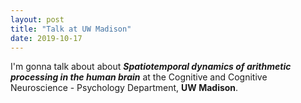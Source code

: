 ```yaml
---
layout: post
title: "Talk at UW Madison"
date: 2019-10-17
---
```


I'm gonna talk about about <b><i>Spatiotemporal dynamics of arithmetic processing in the human brain</i></b> at the Cognitive and Cognitive Neuroscience - Psychology Department, <b> UW Madison</b>.




